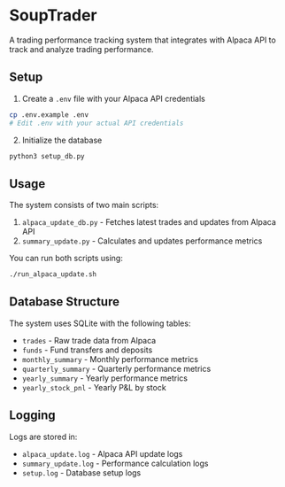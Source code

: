 # SoupTrader

A trading performance tracking system that integrates with Alpaca API to track and analyze trading performance.

## Setup

1. Create a `.env` file with your Alpaca API credentials
```bash
cp .env.example .env
# Edit .env with your actual API credentials
```

2. Initialize the database
```bash
python3 setup_db.py
```

## Usage

The system consists of two main scripts:

1. `alpaca_update_db.py` - Fetches latest trades and updates from Alpaca API
2. `summary_update.py` - Calculates and updates performance metrics

You can run both scripts using:
```bash
./run_alpaca_update.sh
```

## Database Structure

The system uses SQLite with the following tables:
- `trades` - Raw trade data from Alpaca
- `funds` - Fund transfers and deposits
- `monthly_summary` - Monthly performance metrics
- `quarterly_summary` - Quarterly performance metrics
- `yearly_summary` - Yearly performance metrics
- `yearly_stock_pnl` - Yearly P&L by stock

## Logging

Logs are stored in:
- `alpaca_update.log` - Alpaca API update logs
- `summary_update.log` - Performance calculation logs
- `setup.log` - Database setup logs 